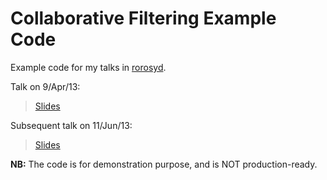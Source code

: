 Collaborative Filtering Example Code
====================================

Example code for my talks in [rorosyd](http://ruby.org.au/meetups/syd.html).


Talk on 9/Apr/13:
> [Slides](https://docs.google.com/presentation/d/1L_0oKELH7aZQXGJ7MFWHI0nbRAuflcpnzRIxwtM8hhI/pub?start=false&loop=false&delayms=3000)

Subsequent talk on 11/Jun/13:

> [Slides](https://docs.google.com/presentation/d/17hdzKnRAzJ3Y56dr2KdpaHjIabwzp8nvctHi9Oh99ww/pub?start=false&loop=false&delayms=3000)

**NB:** The code is for demonstration purpose, and is NOT production-ready.